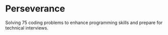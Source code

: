 # Perseverance
Solving 75 coding problems to enhance programming skills and prepare for technical interviews.
